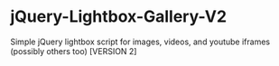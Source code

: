 # jQuery-Lightbox-Gallery-V2
Simple jQuery lightbox script for images, videos, and youtube iframes (possibly others too) [VERSION 2]
